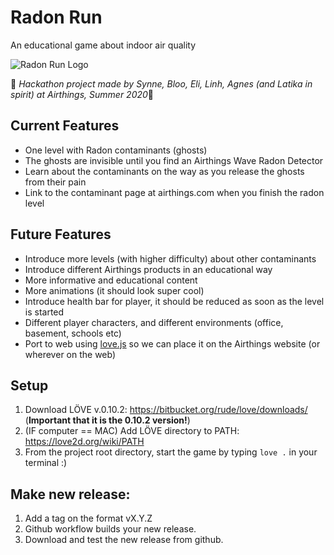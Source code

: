 # Radon Run
An educational game about indoor air quality

![Radon Run Logo](https://giphy.com/gifs/Wocv4I9PD717IzeOdu)

:runner: *Hackathon project made by Synne, Bloo, Eli, Linh, Agnes (and Latika in spirit) at Airthings, Summer 2020*:runner:


## Current Features
* One level with Radon contaminants (ghosts)
* The ghosts are invisible until you find an Airthings Wave Radon Detector
* Learn about the contaminants on the way as you release the ghosts from their pain
* Link to the contaminant page at airthings.com when you finish the radon level


## Future Features
* Introduce more levels (with higher difficulty) about other contaminants
* Introduce different Airthings products in an educational way
* More informative and educational content
* More animations (it should look super cool)
* Introduce health bar for player, it should be reduced as soon as the level is started
* Different player characters, and different environments (office, basement, schools etc)
* Port to web using [love.js](https://github.com/TannerRogalsky/love.js) so we can place it on the Airthings website (or wherever on the web)

## Setup
1. Download LÖVE v.0.10.2: https://bitbucket.org/rude/love/downloads/ (**Important that it is the 0.10.2 version!**)
2. (IF computer == MAC) Add LÖVE directory to PATH: https://love2d.org/wiki/PATH
3. From the project root directory, start the game by typing `love .` in your terminal :)

## Make new release:
1. Add a tag on the format vX.Y.Z
2. Github workflow builds your new release.
3. Download and test the new release from github.
